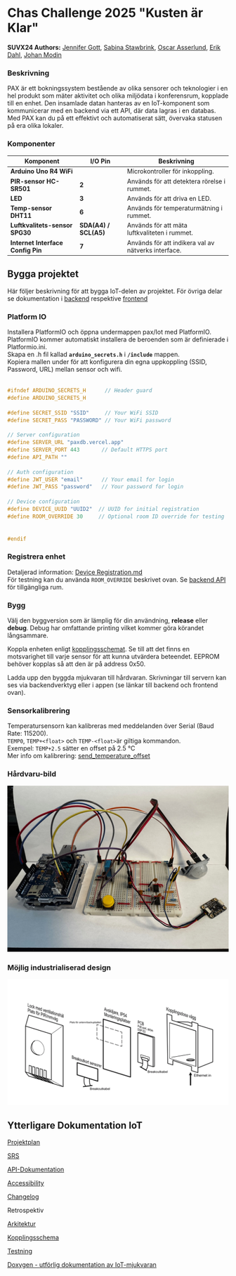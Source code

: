 # Chas Challenge 2025 "Kusten är Klar"

**SUVX24 Authors:** [Jennifer Gott](https://github.com/simbachu), [Sabina Stawbrink](https://github.com/binasime), [Oscar Asserlund](https://github.com/NewNamesAreHard), [Erik Dahl](https://github.com/erikdsp), [Johan Modin](https://github.com/bubba-94)  

### Beskrivning

PAX är ett bokningssystem bestående av olika sensorer och teknologier i en hel produkt som mäter aktivitet och olika miljödata i konferensrum, kopplade till en enhet. Den insamlade datan hanteras av en IoT-komponent som kommunicerar med en backend via ett API, där data lagras i en databas. Med PAX kan du på ett effektivt och automatiserat sätt, övervaka statusen på era olika lokaler.  

### Komponenter

| **Komponent**                     | **I/O Pin**           | **Beskrivning**                                     |
| --------------------------------- | --------------------- | --------------------------------------------------- |
| **Arduino Uno R4 WiFi**           |                       | Microkontroller för inkoppling.                     |
| **PIR-sensor HC-SR501**           | **2**                 | Används för att detektera rörelse i rummet.         |
| **LED**                           | **3**                 | Används för att driva en LED.                       |
| **Temp-sensor DHT11**             | **6**                 | Används för temperaturmätning i rummet.             |
| **Luftkvalitets-sensor SPG30**    | **SDA(A4) / SCL(A5)** | Används för att mäta luftkvaliteten i rummet.       |
| **Internet Interface Config Pin** | **7**                 | Används för att indikera val av nätverks interface. |

## Bygga projektet

Här följer beskrivning för att bygga IoT-delen av projektet. För övriga delar se dokumentation i [backend](https://github.com/alicegmn/paxdb) respektive [frontend](https://github.com/Kusten-ar-klar-Chas-Challenge-2025/pax/tree/main/pax-mobile) 

### Platform IO

Installera PlatformIO och öppna undermappen pax/Iot med PlatformIO.  
PlatformIO kommer automatiskt installera de beroenden som är definierade i Platformio.ini.  
Skapa en .h fil kallad **`arduino_secrets.h`** i **`/include`** mappen.  
Kopiera mallen under för att konfigurera din egna uppkoppling (SSID, Password, URL) mellan sensor och wifi.  

``` cpp

#ifndef ARDUINO_SECRETS_H      // Header guard 
#define ARDUINO_SECRETS_H 

#define SECRET_SSID "SSID"     // Your WiFi SSID
#define SECRET_PASS "PASSWORD" // Your WiFi password 

// Server configuration
#define SERVER_URL "paxdb.vercel.app"
#define SERVER_PORT 443       // Default HTTPS port
#define API_PATH "" 

// Auth configuration
#define JWT_USER "email"      // Your email for login
#define JWT_PASS "password"   // Your password for login

// Device configuration
#define DEVICE_UUID "UUID2"  // UUID for initial registration
#define ROOM_OVERRIDE 30     // Optional room ID override for testing


#endif
```

### Registrera enhet
Detaljerad information: [Device Registration.md](./docs/Device%20Registration.md)  
För testning kan du använda `ROOM_OVERRIDE` beskrivet ovan. Se [backend API](https://paxdb.vercel.app/rooms) för tillgängliga rum.  

### Bygg
Välj den byggversion som är lämplig för din användning, **release** eller **debug**. Debug har omfattande printing vilket kommer göra körandet långsammare.

Koppla enheten enligt [kopplingsschemat](./docs/SCH_PAX-Schematic_1-P1_2025-05-26.png). Se till att det finns en motsvarighet till varje sensor för att kunna utvärdera beteendet. EEPROM behöver kopplas så att den är på address 0x50.

Ladda upp den byggda mjukvaran till hårdvaran. Skrivningar till servern kan ses via backendverktyg eller i appen (se länkar till backend och frontend ovan).

### Sensorkalibrering
Temperatursensorn kan kalibreras med meddelanden över Serial (Baud Rate: 115200).  
`TEMP0`, `TEMP+<float>` och `TEMP-<float>`är giltiga kommandon.   
Exempel: `TEMP+2.5` sätter en offset på 2.5 °C  
Mer info om kalibrering: [send_temperature_offset](./calibration/README.md)  

### Hårdvaru-bild
![Hårdvarubild](hardware.jpeg)

### Möjlig industrialiserad design
![PAX-dosa](pax-dosa.png)


## Ytterligare Dokumentation IoT
[Projektplan](./docs/PROJEKTPLAN.md)  

[SRS](./docs/SRS.md)  

[API-Dokumentation](./docs/API-DOCUMENTATION.md)  

[Accessibility](./docs/ACCESSIBILITY.md)  

[Changelog](./docs/CHANGELOG.md)  

Retrospektiv  

[Arkitektur](./docs/ARCHITECTURE.md)  

[Kopplingsschema](./docs/SCH_PAX-Schematic_1-P1_2025-05-26.png)  

[Testning](./docs/TESTING.md)  

[Doxygen - utförlig dokumentation av IoT-mjukvaran](https://kusten-ar-klar-chas-challenge-2025.github.io/pax/files.html)  

